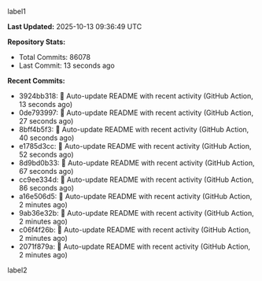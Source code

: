
label1 
<!-- ACTIVITY_START -->
**Last Updated:** 2025-10-13 09:36:49 UTC

**Repository Stats:**
- Total Commits: 86078
- Last Commit: 13 seconds ago

**Recent Commits:**
- 3924bb318: 🤖 Auto-update README with recent activity (GitHub Action, 13 seconds ago)
- 0de793997: 🤖 Auto-update README with recent activity (GitHub Action, 27 seconds ago)
- 8bff4b5f3: 🤖 Auto-update README with recent activity (GitHub Action, 40 seconds ago)
- e1785d3cc: 🤖 Auto-update README with recent activity (GitHub Action, 52 seconds ago)
- 8d9bd0b33: 🤖 Auto-update README with recent activity (GitHub Action, 67 seconds ago)
- cc9ee334d: 🤖 Auto-update README with recent activity (GitHub Action, 86 seconds ago)
- a16e506d5: 🤖 Auto-update README with recent activity (GitHub Action, 2 minutes ago)
- 9ab36e32b: 🤖 Auto-update README with recent activity (GitHub Action, 2 minutes ago)
- c06f4f26b: 🤖 Auto-update README with recent activity (GitHub Action, 2 minutes ago)
- 2071f879a: 🤖 Auto-update README with recent activity (GitHub Action, 2 minutes ago)
<!-- ACTIVITY_END -->

label2
